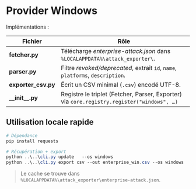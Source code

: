 # Provider Windows

Implémentations :

| Fichier | Rôle |
|---------|------|
| **fetcher.py** | Télécharge *enterprise-attack.json* dans `%LOCALAPPDATA%\attack_exporter\`. |
| **parser.py** | Filtre *revoked/deprecated*, extrait `id`, `name`, `platforms`, `description`. |
| **exporter_csv.py** | Écrit un CSV minimal (`.csv`) encodé UTF-8. |
| **\_\_init\_\_.py** | Registre le triplet (Fetcher, Parser, Exporter) via `core.registry.register("windows", …)` |

## Utilisation locale rapide

```powershell
# Dépendance
pip install requests

# Récupération + export
python ..\..\cli.py update   --os windows
python ..\..\cli.py export csv --out enterprise_win.csv --os windows
````

> Le cache se trouve dans `%LOCALAPPDATA%\attack_exporter\enterprise-attack.json`.

````